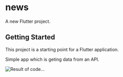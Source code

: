 # news

A new Flutter project.

## Getting Started

This project is a starting point for a Flutter application.

Simple app which is geting data from an API.

![Result of code...](https://drive.google.com/file/d/1l4umPimj9uHvlL_LRx8q-E0dZR0KT8cU/view)


